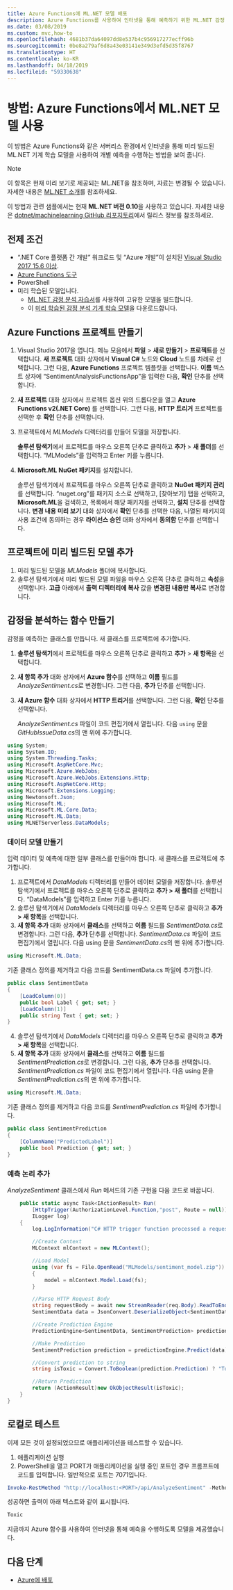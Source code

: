 ```yaml
---
title: Azure Functions에 ML.NET 모델 배포
description: Azure Functions를 사용하여 인터넷을 통해 예측하기 위한 ML.NET 감정 분석 기계 학습 모델 제공
ms.date: 03/08/2019
ms.custom: mvc,how-to
ms.openlocfilehash: 4681b37da64097dd8e537b4c956917277ecff96b
ms.sourcegitcommit: 0be8a279af6d8a43e03141e349d3efd5d35f8767
ms.translationtype: HT
ms.contentlocale: ko-KR
ms.lasthandoff: 04/18/2019
ms.locfileid: "59330638"
---
```

# <a name="how-to-use-mlnet-model-in-azure-functions"></a>방법: Azure Functions에서 ML.NET 모델 사용

이 방법은 Azure Functions와 같은 서버리스 환경에서 인터넷을 통해 미리 빌드된 ML.NET 기계 학습 모델을 사용하여 개별 예측을 수행하는 방법을 보여 줍니다.

> [!NOTE]
> 이 항목은 현재 미리 보기로 제공되는 ML.NET을 참조하며, 자료는 변경될 수 있습니다. 자세한 내용은 [ML.NET 소개](https://www.microsoft.com/net/learn/apps/machine-learning-and-ai/ml-dotnet)를 참조하세요.

이 방법과 관련 샘플에서는 현재 **ML.NET 버전 0.10**을 사용하고 있습니다. 자세한 내용은 [dotnet/machinelearning GitHub 리포지토리](https://github.com/dotnet/machinelearning/tree/master/docs/release-notes)에서 릴리스 정보를 참조하세요.

## <a name="prerequisites"></a>전제 조건

- “.NET Core 플랫폼 간 개발” 워크로드 및 “Azure 개발”이 설치된 [Visual Studio 2017 15.6 이상](https://visualstudio.microsoft.com/downloads/?utm_medium=microsoft&utm_source=docs.microsoft.com&utm_campaign=inline+link&utm_content=download+vs2017). 
- [Azure Functions 도구](/azure/azure-functions/functions-develop-vs#check-your-tools-version)
- PowerShell
- 미리 학습된 모델입니다. 
    - [ML.NET 감정 분석 자습서](../tutorials/sentiment-analysis.md)를 사용하여 고유한 모델을 빌드합니다.
    - 이 [미리 학습된 감정 분석 기계 학습 모델](https://github.com/dotnet/samples/blob/master/machine-learning/models/sentimentanalysis/sentiment_model.zip)을 다운로드합니다.

## <a name="create-azure-functions-project"></a>Azure Functions 프로젝트 만들기

1. Visual Studio 2017을 엽니다. 메뉴 모음에서 **파일** > **새로 만들기** > **프로젝트**를 선택합니다. **새 프로젝트** 대화 상자에서 **Visual C#** 노드와 **Cloud** 노드를 차례로 선택합니다. 그런 다음, **Azure Functions** 프로젝트 템플릿을 선택합니다. **이름** 텍스트 상자에 “SentimentAnalysisFunctionsApp”을 입력한 다음, **확인** 단추를 선택합니다.
1. **새 프로젝트** 대화 상자에서 프로젝트 옵션 위의 드롭다운을 열고 **Azure Functions v2(.NET Core)** 를 선택합니다. 그런 다음, **HTTP 트리거** 프로젝트를 선택한 후 **확인** 단추를 선택합니다.
1. 프로젝트에서 *MLModels* 디렉터리를 만들어 모델을 저장합니다.

    **솔루션 탐색기**에서 프로젝트를 마우스 오른쪽 단추로 클릭하고 **추가** > **새 폴더**를 선택합니다. “MLModels”를 입력하고 Enter 키를 누릅니다.

1. **Microsoft.ML NuGet 패키지**를 설치합니다.

    솔루션 탐색기에서 프로젝트를 마우스 오른쪽 단추로 클릭하고 **NuGet 패키지 관리**를 선택합니다. “nuget.org”를 패키지 소스로 선택하고, [찾아보기] 탭을 선택하고, **Microsoft.ML**을 검색하고, 목록에서 해당 패키지를 선택하고, **설치** 단추를 선택합니다. **변경 내용 미리 보기** 대화 상자에서 **확인** 단추를 선택한 다음, 나열된 패키지의 사용 조건에 동의하는 경우 **라이선스 승인** 대화 상자에서 **동의함** 단추를 선택합니다.

## <a name="add-pre-built-model-to-project"></a>프로젝트에 미리 빌드된 모델 추가

1. 미리 빌드된 모델을 *MLModels* 폴더에 복사합니다.
1. 솔루션 탐색기에서 미리 빌드된 모델 파일을 마우스 오른쪽 단추로 클릭하고 **속성**을 선택합니다. **고급** 아래에서 **출력 디렉터리에 복사** 값을 **변경된 내용만 복사**로 변경합니다.

## <a name="create-function-to-analyze-sentiment"></a>감정을 분석하는 함수 만들기

감정을 예측하는 클래스를 만듭니다. 새 클래스를 프로젝트에 추가합니다.

1. **솔루션 탐색기**에서 프로젝트를 마우스 오른쪽 단추로 클릭하고 **추가** > **새 항목**을 선택합니다.

1. **새 항목 추가** 대화 상자에서 **Azure 함수**를 선택하고 **이름** 필드를 *AnalyzeSentiment.cs*로 변경합니다. 그런 다음, **추가** 단추를 선택합니다.

1. **새 Azure 함수** 대화 상자에서 **HTTP 트리거**를 선택합니다. 그런 다음, **확인** 단추를 선택합니다.

    *AnalyzeSentiment.cs* 파일이 코드 편집기에서 열립니다. 다음 `using` 문을 *GitHubIssueData.cs*의 맨 위에 추가합니다.

```csharp
using System;
using System.IO;
using System.Threading.Tasks;
using Microsoft.AspNetCore.Mvc;
using Microsoft.Azure.WebJobs;
using Microsoft.Azure.WebJobs.Extensions.Http;
using Microsoft.AspNetCore.Http;
using Microsoft.Extensions.Logging;
using Newtonsoft.Json;
using Microsoft.ML;
using Microsoft.ML.Core.Data;
using Microsoft.ML.Data;
using MLNETServerless.DataModels;
```

### <a name="create-data-models"></a>데이터 모델 만들기

입력 데이터 및 예측에 대한 일부 클래스를 만들어야 합니다. 새 클래스를 프로젝트에 추가합니다.

1. 프로젝트에서 *DataModels* 디렉터리를 만들어 데이터 모델을 저장합니다. 솔루션 탐색기에서 프로젝트를 마우스 오른쪽 단추로 클릭하고 **추가 > 새 폴더**를 선택합니다. “DataModels”를 입력하고 Enter 키를 누릅니다.
2. 솔루션 탐색기에서 *DataModels* 디렉터리를 마우스 오른쪽 단추로 클릭하고 **추가 > 새 항목**을 선택합니다.
3. **새 항목 추가** 대화 상자에서 **클래스**를 선택하고 **이름** 필드를 *SentimentData.cs*로 변경합니다. 그런 다음, **추가** 단추를 선택합니다. *SentimentData.cs* 파일이 코드 편집기에서 열립니다. 다음 using 문을 *SentimentData.cs*의 맨 위에 추가합니다.

```csharp
using Microsoft.ML.Data;
```

기존 클래스 정의를 제거하고 다음 코드를 SentimentData.cs 파일에 추가합니다.

```csharp
public class SentimentData
{
    [LoadColumn(0)]
    public bool Label { get; set; }
    [LoadColumn(1)]
    public string Text { get; set; }
}
```

4. 솔루션 탐색기에서 *DataModels* 디렉터리를 마우스 오른쪽 단추로 클릭하고 **추가 > 새 항목**을 선택합니다.
5. **새 항목 추가** 대화 상자에서 **클래스**를 선택하고 **이름** 필드를 *SentimentPrediction.cs*로 변경합니다. 그런 다음, **추가** 단추를 선택합니다. *SentimentPrediction.cs* 파일이 코드 편집기에서 열립니다. 다음 using 문을 *SentimentPrediction.cs*의 맨 위에 추가합니다.

```csharp
using Microsoft.ML.Data;
```

기존 클래스 정의를 제거하고 다음 코드를 *SentimentPrediction.cs* 파일에 추가합니다.

```csharp
public class SentimentPrediction
{
    [ColumnName("PredictedLabel")]
    public bool Prediction { get; set; }
}
```

### <a name="add-prediction-logic"></a>예측 논리 추가

*AnalyzeSentiment* 클래스에서 *Run* 메서드의 기존 구현을 다음 코드로 바꿉니다.

```csharp
    public static async Task<IActionResult> Run(
        [HttpTrigger(AuthorizationLevel.Function,"post", Route = null)] HttpRequest req,
        ILogger log)
    {
        log.LogInformation("C# HTTP trigger function processed a request.");

        //Create Context
        MLContext mlContext = new MLContext();

        //Load Model
        using (var fs = File.OpenRead("MLModels/sentiment_model.zip"))
        {
            model = mlContext.Model.Load(fs);
        }

        //Parse HTTP Request Body
        string requestBody = await new StreamReader(req.Body).ReadToEndAsync();
        SentimentData data = JsonConvert.DeserializeObject<SentimentData>(requestBody);

        //Create Prediction Engine
        PredictionEngine<SentimentData, SentimentPrediction> predictionEngine = model.CreatePredictionEngine<SentimentData, SentimentPrediction>(mlContext);

        //Make Prediction
        SentimentPrediction prediction = predictionEngine.Predict(data);

        //Convert prediction to string
        string isToxic = Convert.ToBoolean(prediction.Prediction) ? "Toxic" : "Not Toxic";

        //Return Prediction
        return (ActionResult)new OkObjectResult(isToxic);
    }
}
```

## <a name="test-locally"></a>로컬로 테스트

이제 모든 것이 설정되었으므로 애플리케이션을 테스트할 수 있습니다.

1. 애플리케이션 실행
1. PowerShell을 열고 PORT가 애플리케이션을 실행 중인 포트인 경우 프롬프트에 코드를 입력합니다. 일반적으로 포트는 7071입니다. 

```powershell
Invoke-RestMethod "http://localhost:<PORT>/api/AnalyzeSentiment" -Method Post -Body (@{Text="This is a very rude movie"} | ConvertTo-Json) -ContentType "application/json"
```

성공하면 출력이 아래 텍스트와 같이 표시됩니다.

```powershell
Toxic
```

지금까지 Azure 함수를 사용하여 인터넷을 통해 예측을 수행하도록 모델을 제공했습니다.

## <a name="next-steps"></a>다음 단계

- [Azure에 배포](/azure/azure-functions/functions-develop-vs#publish-to-azure)